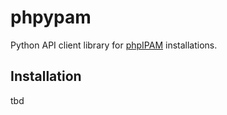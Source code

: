 # phpypam

Python API client library for [phpIPAM](https://phpipam.net/) installations.

## Installation

tbd

